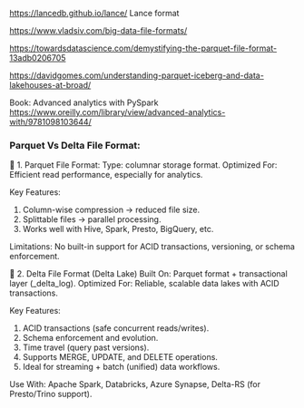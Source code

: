 https://lancedb.github.io/lance/  Lance format

https://www.vladsiv.com/big-data-file-formats/

https://towardsdatascience.com/demystifying-the-parquet-file-format-13adb0206705

https://davidgomes.com/understanding-parquet-iceberg-and-data-lakehouses-at-broad/

Book: Advanced analytics with PySpark
https://www.oreilly.com/library/view/advanced-analytics-with/9781098103644/


### Parquet Vs Delta File Format:

🧾 1. Parquet File Format:
Type: columnar storage format.
Optimized For: Efficient read performance, especially for analytics.

Key Features:
1. Column-wise compression → reduced file size.
2. Splittable files → parallel processing.
3. Works well with Hive, Spark, Presto, BigQuery, etc.

Limitations: No built-in support for ACID transactions, versioning, or schema enforcement.

🔼 2. Delta File Format (Delta Lake)
Built On: Parquet format + transactional layer (_delta_log).
Optimized For: Reliable, scalable data lakes with ACID transactions.

Key Features:
1. ACID transactions (safe concurrent reads/writes).
2. Schema enforcement and evolution.
3. Time travel (query past versions).
4. Supports MERGE, UPDATE, and DELETE operations.
5. Ideal for streaming + batch (unified) data workflows.

Use With: Apache Spark, Databricks, Azure Synapse, Delta-RS (for Presto/Trino support).
